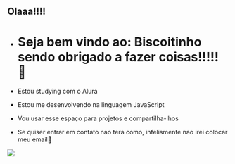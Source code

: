 ## Olaaa!!!!
- # Seja bem vindo ao: Biscoitinho sendo obrigado a fazer coisas!!!!! 🥳
- Estou studying com o Alura

- Estou me desenvolvendo na linguagem JavaScript

- Vou usar esse espaço para projetos e compartilha-lhos

- Se quiser entrar em contato nao tera como, infelismente nao irei colocar meu email🙂

![](https://i.pinimg.com/originals/4b/15/ad/4b15ad105c802ff515e64914b535ca48.gif)
